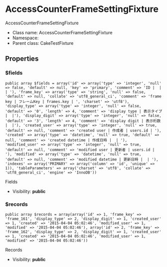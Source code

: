 AccessCounterFrameSettingFixture
===============

AccessCounterFrameSettingFixture




* Class name: AccessCounterFrameSettingFixture
* Namespace: 
* Parent class: CakeTestFixture





Properties
----------


### $fields

    public array $fields = array('id' => array('type' => 'integer', 'null' => false, 'default' => null, 'key' => 'primary', 'comment' => 'ID |  |  | '), 'frame_key' => array('type' => 'string', 'null' => false, 'default' => null, 'collate' => 'utf8_general_ci', 'comment' => 'frame key | フレームKey | frames.key | ', 'charset' => 'utf8'), 'display_type' => array('type' => 'integer', 'null' => false, 'default' => '0', 'length' => 4, 'comment' => 'display type | 表示タイプ |  |'), 'display_digit' => array('type' => 'integer', 'null' => false, 'default' => '3', 'length' => 4, 'comment' => 'display digit | 表示桁数 |  |'), 'created_user' => array('type' => 'integer', 'null' => true, 'default' => null, 'comment' => 'created user | 作成者 | users.id | '), 'created' => array('type' => 'datetime', 'null' => true, 'default' => null, 'comment' => 'created datetime | 作成日時 |  | '), 'modified_user' => array('type' => 'integer', 'null' => true, 'default' => null, 'comment' => 'modified user | 更新者 | users.id | '), 'modified' => array('type' => 'datetime', 'null' => true, 'default' => null, 'comment' => 'modified datetime | 更新日時 |  | '), 'indexes' => array('PRIMARY' => array('column' => 'id', 'unique' => 1)), 'tableParameters' => array('charset' => 'utf8', 'collate' => 'utf8_general_ci', 'engine' => 'InnoDB'))

Fields



* Visibility: **public**


### $records

    public array $records = array(array('id' => 1, 'frame_key' => 'frame_161', 'display_type' => 2, 'display_digit' => 1, 'created_user' => 1, 'created' => '2015-04-04 05:02:46', 'modified_user' => 1, 'modified' => '2015-04-04 05:02:46'), array('id' => 2, 'frame_key' => 'frame_162', 'display_type' => 2, 'display_digit' => 1, 'created_user' => 1, 'created' => '2015-04-04 05:02:46', 'modified_user' => 1, 'modified' => '2015-04-04 05:02:46'))

Records



* Visibility: **public**




